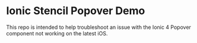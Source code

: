 # Ionic Stencil Popover Demo

This repo is intended to help troubleshoot an issue with the Ionic 4 Popover component not working on the latest iOS.